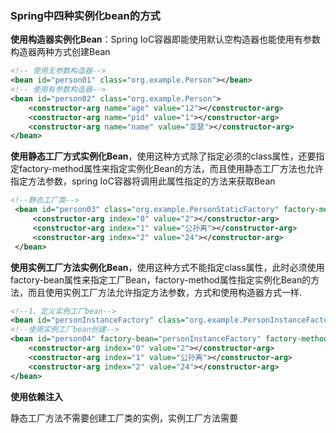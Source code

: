 ### Spring中四种实例化bean的方式



**使用构造器实例化Bean**：Spring IoC容器即能使用默认空构造器也能使用有参数构造器两种方式创建Bean

```xml
<!-- 使用无参数构造器-->
<bean id="person01" class="org.example.Person"></bean>
<!-- 使用有参数构造器-->
<bean id="person02" class="org.example.Person">
    <constructor-arg name="age" value="12"></constructor-arg>
    <constructor-arg name="pid" value="1"></constructor-arg>
    <constructor-arg name="name" value="亚瑟"></constructor-arg>
</bean>
```

**使用静态工厂方式实例化Bean**，使用这种方式除了指定必须的class属性，还要指定factory-method属性来指定实例化Bean的方法，而且使用静态工厂方法也允许指定方法参数，spring IoC容器将调用此属性指定的方法来获取Bean

```xml
<!--静态工厂类-->
 <bean id="person03" class="org.example.PersonStaticFactory" factory-method="newPersonIns">
     <constructor-arg index="0" value="2"></constructor-arg>
     <constructor-arg index="1" value="公孙离"></constructor-arg>
     <constructor-arg index="2" value="24"></constructor-arg>
 </bean>
```

**使用实例工厂方法实例化Bean**，使用这种方式不能指定class属性，此时必须使用factory-bean属性来指定工厂Bean，factory-method属性指定实例化Bean的方法，而且使用实例工厂方法允许指定方法参数，方式和使用构造器方式一样.



```xml
<!--1、定义实例工厂bean-->
<bean id="personInstanceFactory" class="org.example.PersonInstanceFactory"></bean>
<!--使用实例工厂bean创建-->
<bean id="person04" factory-bean="personInstanceFactory" factory-method="newIns">
    <constructor-arg index="0" value="2"></constructor-arg>
    <constructor-arg index="1" value="公孙离"></constructor-arg>
    <constructor-arg index="2" value="24"></constructor-arg>
</bean>
```



**使用依赖注入**

静态工厂方法不需要创建工厂类的实例，实例工厂方法需要